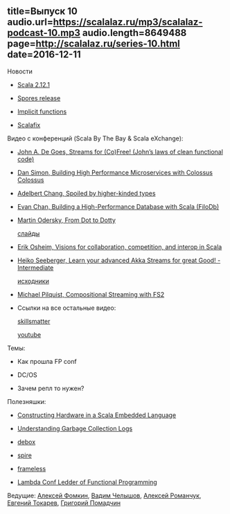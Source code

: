 title=Выпуск 10
audio.url=https://scalalaz.ru/mp3/scalalaz-podcast-10.mp3
audio.length=8649488
page=http://scalalaz.ru/series-10.html
date=2016-12-11
----
Новости

- [Scala 2.12.1](http://www.scala-lang.org/news/2.12.1) 

- [Spores release](http://www.scala-lang.org/blog/2016/11/30/spores-release.html)

- [Implicit functions](http://scala-lang.org/blog/2016/12/07/implicit-function-types.html) 

- [Scalafix](http://scala-lang.org/blog/2016/10/24/scalafix.html)


Видео с конференций (Scala By The Bay & Scala eXchange):

- [John A. De Goes, Streams for (Co)Free! (John’s laws of clean functional code)](https://www.youtube.com/watch?v=R_nYc4FItcI) 

- [Dan Simon, Building High Performance Microservices with Colossus](https://www.youtube.com/watch?v=2ghtw7Bp0ME) 
  [Colossus](http://tumblr.github.io/colossus/) 

- [Adelbert Chang, Spoiled by higher-kinded types](https://www.youtube.com/watch?v=DN3QmlmPBlQ) 

- [Evan Chan, Building a High-Performance Database with Scala (FiloDb)](https://www.youtube.com/watch?v=xbUk2vojGBk) 

- [Martin Odersky, From Dot to Dotty](https://skillsmatter.com/skillscasts/8866-from-dot-to-dotty)

  [слайды](http://www.slideshare.net/Odersky/from-dot-to-dotty) 

- [Erik Osheim, Visions for collaboration, competition, and interop in Scala](https://skillsmatter.com/skillscasts/8541-visions-for-collaboration-competition-and-interop-in-scala) 

- [Heiko Seeberger, Learn your advanced Akka Streams for great Good! -Intermediate](https://skillsmatter.com/skillscasts/9132-learn-your-advanced-akka-streams-for-great-good)
  
  [исходники](https://github.com/hseeberger/lyas) 

- [Michael Pilquist, Compositional Streaming with FS2](https://www.youtube.com/watch?v=oFk8-a1FSP0) 

- Ссылки на все остальные видео:

  [skillsmatter](https://skillsmatter.com/conferences/7432-scala-exchange-2016#program)

  [youtube](https://www.youtube.com/channel/UCKvhw2CPR-0S4XZ1bNlihnw?app=desktop)

    
Темы:

- Как прошла FP conf

- DC/OS

- Зачем репл то нужен?


Полезняшки:

- [Constructing Hardware in a Scala Embedded Language](https://chisel.eecs.berkeley.edu) 

- [Understanding Garbage Collection Logs](https://plumbr.eu/blog/garbage-collection/understanding-garbage-collection-logs) 

- [debox](https://github.com/non/debox)

- [spire](https://github.com/non/spire)

- [frameless](https://github.com/adelbertc/frameless)

- [Lambda Conf Ledder of Functional Programming](https://twitter.com/i/web/status/803695008100466688)

Ведущие: [Алексей Фомкин](http://github.com/fomkin), [Вадим Челышов](http://github.com/dos65),
[Алексей Романчук](http://github.com/13h3r), [Евгений Токарев](http://github.com/strobe),
[Григорий Помадчин](http://github.com/pomadchin)
